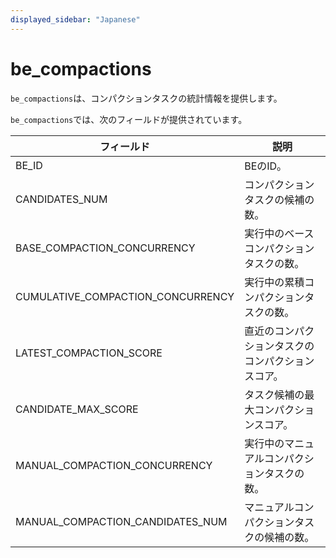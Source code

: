 ```yaml
---
displayed_sidebar: "Japanese"
---
```


# be_compactions

`be_compactions`は、コンパクションタスクの統計情報を提供します。

`be_compactions`では、次のフィールドが提供されています。

| **フィールド**                      | **説明**                                               |
| --------------------------------- | ------------------------------------------------------- |
| BE_ID                             | BEのID。                                               |
| CANDIDATES_NUM                    | コンパクションタスクの候補の数。                      |
| BASE_COMPACTION_CONCURRENCY       | 実行中のベースコンパクションタスクの数。              |
| CUMULATIVE_COMPACTION_CONCURRENCY | 実行中の累積コンパクションタスクの数。                |
| LATEST_COMPACTION_SCORE           | 直近のコンパクションタスクのコンパクションスコア。    |
| CANDIDATE_MAX_SCORE               | タスク候補の最大コンパクションスコア。                |
| MANUAL_COMPACTION_CONCURRENCY     | 実行中のマニュアルコンパクションタスクの数。          |
| MANUAL_COMPACTION_CANDIDATES_NUM  | マニュアルコンパクションタスクの候補の数。            |